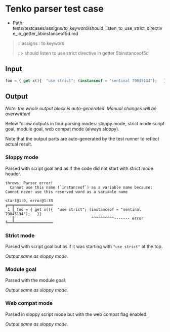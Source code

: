 # Tenko parser test case

- Path: tests/testcases/assigns/to_keyword/should_listen_to_use_strict_directive_in_getter_5binstanceof5d.md

> :: assigns : to keyword
>
> ::> should listen to use strict directive in getter 5binstanceof5d

## Input

`````js
foo = { get x(){  "use strict"; (instanceof = "sentinal 79845134");   }}
`````

## Output

_Note: the whole output block is auto-generated. Manual changes will be overwritten!_

Below follow outputs in four parsing modes: sloppy mode, strict mode script goal, module goal, web compat mode (always sloppy).

Note that the output parts are auto-generated by the test runner to reflect actual result.

### Sloppy mode

Parsed with script goal and as if the code did not start with strict mode header.

`````
throws: Parser error!
  Cannot use this name (`instanceof`) as a variable name because: Cannot never use this reserved word as a variable name

start@1:0, error@1:33
╔══╦═════════════════
 1 ║ foo = { get x(){  "use strict"; (instanceof = "sentinal 79845134");   }}
   ║                                  ^^^^^^^^^^------- error
╚══╩═════════════════

`````

### Strict mode

Parsed with script goal but as if it was starting with `"use strict"` at the top.

_Output same as sloppy mode._

### Module goal

Parsed with the module goal.

_Output same as sloppy mode._

### Web compat mode

Parsed in sloppy script mode but with the web compat flag enabled.

_Output same as sloppy mode._
